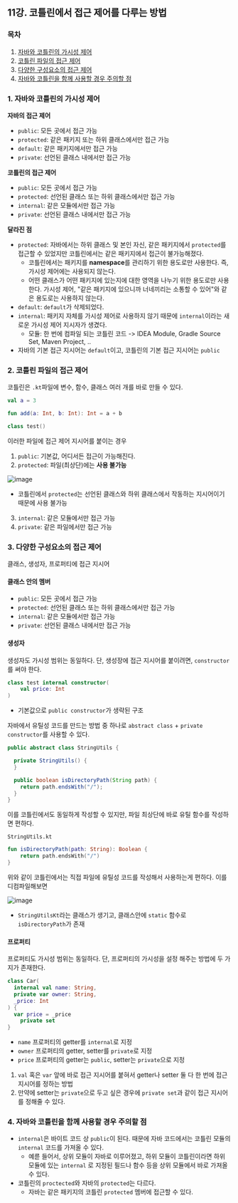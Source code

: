 ## 11강. 코틀린에서 접근 제어를 다루는 방법

### 목차

1. [자바와 코틀린의 가시성 제어](#1-자바와-코틀린의-가시성-제어)
2. [코틀린 파일의 접근 제어](#2-코틀린-파일의-접근-제어)
3. [다양한 구성요소의 접근 제어](#3-다양한-구성요소의-접근-제어)
4. [자바와 코틀린을 함께 사용할 경우 주의할 점](#4-자바와-코틀린을-함께-사용할-경우-주의할-점)

### 1. 자바와 코틀린의 가시성 제어

**자바의 접근 제어**
- `public`: 모든 곳에서 접근 가능
- `protected`: 같은 패키지 또는 하위 클래스에서만 접근 가능
- `default`: 같은 패키지에서만 접근 가능
- `private`: 선언된 클래스 내에서만 접근 가능

**코틀린의 접근 제어**
- `public`: 모든 곳에서 접근 가능
- `protected`: 선언된 클래스 또는 하위 클래스에서만 접근 가능
- `internal`: 같은 모듈에서만 접근 가능
- `private`: 선언된 클래스 내에서만 접근 가능

**달라진 점**
- `protected`: 자바에서는 하위 클래스 및 본인 자신, 같은 패키지에서 `protected`를 접근할 수 있었지만 코틀린에서는 같은 패키지에서 접근이 불가능해졌다.
  - 코틀린에서는 패키지를 **namespace**를 관리하기 위한 용도로만 사용한다. 즉, 가시성 제어에는 사용되지 않는다.
  - 어떤 클래스가 어떤 패키지에 있는지에 대한 영역을 나누기 위한 용도로만 사용한다. 가시성 제어, "같은 패키지에 있으니까 너네끼리는 소통할 수 있어"와 같은 용도로는 사용하지 않는다.
- `default`: `default`가 삭제되었다.
- `internal`: 패키지 자체를 가시성 제어로 사용하지 않기 때문에 `internal`이라는 새로운 가시성 제어 지시자가 생겼다.
  - 모듈: 한 번에 컴파일 되는 코틀린 코드 -> IDEA Module, Gradle Source Set, Maven Project, ..
- 자바의 기본 접근 지시어는 `default`이고, 코틀린의 기본 접근 지시어는 `public`


### 2. 코틀린 파일의 접근 제어

코틀린은 `.kt`파일에 변수, 함수, 클래스 여러 개를 바로 만들 수 있다.

```kotlin
val a = 3

fun add(a: Int, b: Int): Int = a + b

class test()
```

이러한 파일에 접근 제어 지시어를 붙이는 경우 

1. `public`: 기본값, 어디서든 접근이 가능해진다.
2. `protected`: 파일(최상단)에는 **사용 불가능**

![image](https://github.com/yoon-youngjin/java-to-kotlin-starter-guide/assets/83503188/a7b57cf1-46fc-48d2-ac1d-c950035bb7ff)
- 코틀린에서 `protected`는 선언된 클래스와 하위 클래스에서 작동하는 지시어이기 때문에 사용 불가능 

3. `internal`: 같은 모듈에서만 접근 가능 
4. `private`: 같은 파일에서만 접근 가능 

### 3. 다양한 구성요소의 접근 제어

클래스, 생성자, 프로퍼티에 접근 지시어 

#### 클래스 안의 멤버

- `public`: 모든 곳에서 접근 가능
- `protected`: 선언된 클래스 또는 하위 클래스에서만 접근 가능
- `internal`: 같은 모듈에서만 접근 가능
- `private`: 선언된 클래스 내에서만 접근 가능

#### 생성자 

생성자도 가시성 범위는 동일하다. 단, 생성장에 접근 지시어를 붙이려면, `constructor`를 써야 한다.

```kotlin
class test internal constructor(
    val price: Int
)
```
- 기본값으로 `public constructor`가 생략된 구조 

자바에서 유틸성 코드를 만드는 방법 중 하나로 `abstract class` + `private constructor`를 사용할 수 있다.

```java
public abstract class StringUtils {

  private StringUtils() {
  }

  public boolean isDirectoryPath(String path) {
    return path.endsWith("/");
  }
}
```

이를 코틀린에서도 동일하게 작성할 수 있지만, 파일 최상단에 바로 유틸 함수를 작성하면 편하다.

`StringUtils.kt`

```kotlin
fun isDirectoryPath(path: String): Boolean {
    return path.endsWith("/")
}
```

위와 같이 코틀린에서는 직접 파일에 유틸성 코드를 작성해서 사용하는게 편하다. 이를 디컴파일해보면

![image](https://github.com/yoon-youngjin/java-to-kotlin-starter-guide/assets/83503188/1c1d537b-0d36-4d9b-b588-59e705a6c7a0)
- `StringUtilsKt`라는 클래스가 생기고, 클래스안에 `static` 함수로 `isDirectoryPath`가 존재 

#### 프로퍼티

프로퍼티도 가시성 범위는 동일하다. 단, 프로퍼티의 가시성을 설정 해주는 방법에 두 가지가 존재한다.

```kotlin
class Car(
  internal val name: String,
  private var owner: String,
  _price: Int
) {
  var price = _price
    private set
}
```
- `name` 프로퍼티의 getter를 `internal`로 지정
- `owner` 프로퍼티의 getter, setter를 `private`로 지정
- `price` 프로퍼티의 getter는 `public`, setter는 `private`으로 지정


1. `val` 혹은 `var` 앞에 바로 접근 지시어를 붙혀서 getter나 setter 둘 다 한 번에 접근 지시어를 정하는 방법
2. 만약에 setter는 `private`으로 두고 싶은 경우에 `private set`과 같이 접근 지시어를 정해줄 수 있다.

### 4. 자바와 코틀린을 함께 사용할 경우 주의할 점

- `internal`은 바이트 코드 상 `public`이 된다. 때문에 자바 코드에서는 코틀린 모듈의 `internal` 코드를 가져올 수 있다.
  - 예륻 들어서, 상위 모듈이 자바로 이루어졌고, 하위 모듈이 코틀린이라면 하위 모듈에 있는 `internal` 로 지정된 필드나 함수 등을 상위 모듈에서 바로 가져올 수 있다.
- 코틀린의 `proctected`와 자바의 `protected`는 다르다.
  - 자바는 같은 패키지의 코틀린 `protected` 멤버에 접근할 수 있다.


